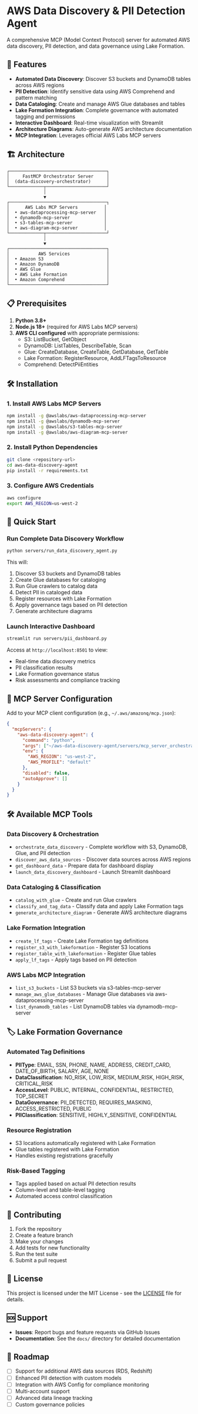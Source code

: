 # AWS Data Discovery & PII Detection Agent

A comprehensive MCP (Model Context Protocol) server for automated AWS data discovery, PII detection, and data governance using Lake Formation.

## 🚀 Features

- **Automated Data Discovery**: Discover S3 buckets and DynamoDB tables across AWS regions
- **PII Detection**: Identify sensitive data using AWS Comprehend and pattern matching
- **Data Cataloging**: Create and manage AWS Glue databases and tables
- **Lake Formation Integration**: Complete governance with automated tagging and permissions
- **Interactive Dashboard**: Real-time visualization with Streamlit
- **Architecture Diagrams**: Auto-generate AWS architecture documentation
- **MCP Integration**: Leverages official AWS Labs MCP servers

## 🏗️ Architecture

```
┌─────────────────────────────────────┐
│     FastMCP Orchestrator Server     │
│  (data-discovery-orchestrator)      │
└─────────────┬───────────────────────┘
              │
              ▼
┌─────────────────────────────────────┐
│      AWS Labs MCP Servers          │
│  • aws-dataprocessing-mcp-server   │
│  • dynamodb-mcp-server             │
│  • s3-tables-mcp-server            │
│  • aws-diagram-mcp-server          │
└─────────────┬───────────────────────┘
              │
              ▼
┌─────────────────────────────────────┐
│           AWS Services              │
│  • Amazon S3                        │
│  • Amazon DynamoDB                  │
│  • AWS Glue                         │
│  • AWS Lake Formation               │
│  • Amazon Comprehend                │
└─────────────────────────────────────┘
```

## 📋 Prerequisites

1. **Python 3.8+**
2. **Node.js 18+** (required for AWS Labs MCP servers)
3. **AWS CLI configured** with appropriate permissions:
   - S3: ListBucket, GetObject
   - DynamoDB: ListTables, DescribeTable, Scan
   - Glue: CreateDatabase, CreateTable, GetDatabase, GetTable
   - Lake Formation: RegisterResource, AddLFTagsToResource
   - Comprehend: DetectPiiEntities

## 🛠️ Installation

### 1. Install AWS Labs MCP Servers

```bash
npm install -g @awslabs/aws-dataprocessing-mcp-server
npm install -g @awslabs/dynamodb-mcp-server
npm install -g @awslabs/s3-tables-mcp-server
npm install -g @awslabs/aws-diagram-mcp-server
```

### 2. Install Python Dependencies

```bash
git clone <repository-url>
cd aws-data-discovery-agent
pip install -r requirements.txt
```

### 3. Configure AWS Credentials

```bash
aws configure
export AWS_REGION=us-west-2
```

## 🚀 Quick Start

### Run Complete Data Discovery Workflow

```bash
python servers/run_data_discovery_agent.py
```

This will:
1. Discover S3 buckets and DynamoDB tables
2. Create Glue databases for cataloging
3. Run Glue crawlers to catalog data
4. Detect PII in cataloged data
5. Register resources with Lake Formation
6. Apply governance tags based on PII detection
7. Generate architecture diagrams

### Launch Interactive Dashboard

```bash
streamlit run servers/pii_dashboard.py
```

Access at `http://localhost:8501` to view:
- Real-time data discovery metrics
- PII classification results
- Lake Formation governance status
- Risk assessments and compliance tracking

## 🔧 MCP Server Configuration

Add to your MCP client configuration (e.g., `~/.aws/amazonq/mcp.json`):

```json
{
  "mcpServers": {
    "aws-data-discovery-agent": {
      "command": "python",
      "args": ["~/aws-data-discovery-agent/servers/mcp_server_orchestrator.py", "--allow-write"],
      "env": {
        "AWS_REGION": "us-west-2",
        "AWS_PROFILE": "default"
      },
      "disabled": false,
      "autoApprove": []
    }
  }
}
```

## 🛠️ Available MCP Tools

### Data Discovery & Orchestration
- `orchestrate_data_discovery` - Complete workflow with S3, DynamoDB, Glue, and PII detection
- `discover_aws_data_sources` - Discover data sources across AWS regions
- `get_dashboard_data` - Prepare data for dashboard display
- `launch_data_discovery_dashboard` - Launch Streamlit dashboard

### Data Cataloging & Classification
- `catalog_with_glue` - Create and run Glue crawlers
- `classify_and_tag_data` - Classify data and apply Lake Formation tags
- `generate_architecture_diagram` - Generate AWS architecture diagrams

### Lake Formation Integration
- `create_lf_tags` - Create Lake Formation tag definitions
- `register_s3_with_lakeformation` - Register S3 locations
- `register_table_with_lakeformation` - Register Glue tables
- `apply_lf_tags` - Apply tags based on PII detection

### AWS Labs MCP Integration
- `list_s3_buckets` - List S3 buckets via s3-tables-mcp-server
- `manage_aws_glue_databases` - Manage Glue databases via aws-dataprocessing-mcp-server
- `list_dynamodb_tables` - List DynamoDB tables via dynamodb-mcp-server

## 🏷️ Lake Formation Governance

### Automated Tag Definitions
- **PIIType**: EMAIL, SSN, PHONE, NAME, ADDRESS, CREDIT_CARD, DATE_OF_BIRTH, SALARY, AGE, NONE
- **DataClassification**: NO_RISK, LOW_RISK, MEDIUM_RISK, HIGH_RISK, CRITICAL_RISK
- **AccessLevel**: PUBLIC, INTERNAL, CONFIDENTIAL, RESTRICTED, TOP_SECRET
- **DataGovernance**: PII_DETECTED, REQUIRES_MASKING, ACCESS_RESTRICTED, PUBLIC
- **PIIClassification**: SENSITIVE, HIGHLY_SENSITIVE, CONFIDENTIAL

### Resource Registration
- S3 locations automatically registered with Lake Formation
- Glue tables registered with Lake Formation
- Handles existing registrations gracefully

### Risk-Based Tagging
- Tags applied based on actual PII detection results
- Column-level and table-level tagging
- Automated access control classification

## 🤝 Contributing

1. Fork the repository
2. Create a feature branch
3. Make your changes
4. Add tests for new functionality
5. Run the test suite
6. Submit a pull request

## 📄 License

This project is licensed under the MIT License - see the [LICENSE](LICENSE) file for details.

## 🆘 Support

- **Issues**: Report bugs and feature requests via GitHub Issues
- **Documentation**: See the `docs/` directory for detailed documentation

## 🎯 Roadmap

- [ ] Support for additional AWS data sources (RDS, Redshift)
- [ ] Enhanced PII detection with custom models
- [ ] Integration with AWS Config for compliance monitoring
- [ ] Multi-account support
- [ ] Advanced data lineage tracking
- [ ] Custom governance policies

